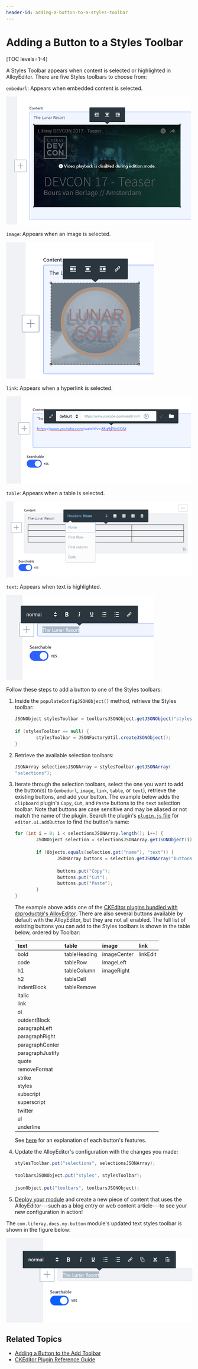 ```yaml
---
header-id: adding-a-button-to-a-styles-toolbar
---
```


# Adding a Button to a Styles Toolbar

[TOC levels=1-4]

A Styles Toolbar appears when content is selected or highlighted in AlloyEditor. 
There are five Styles toolbars to choose from:

`embedurl`: Appears when embedded content is selected. 

![Figure 1: The embed URL Styles toolbar lets you format embedded content in the editor.](../../../../images/alloyeditor-embedurl-toolbar.png)

`image`: Appears when an image is selected.

![Figure 2: The image Styles toolbar lets you format images in the editor.](../../../../images/alloyeditor-image-toolbar.png)

`link`: Appears when a hyperlink is selected.

![Figure 3: The link Styles toolbar lets you format hyperlinks in the editor.](../../../../images/alloyeditor-link-toolbar.png)

`table`: Appears when a table is selected.

![Figure 4: The table Styles toolbar lets you format tables in the editor.](../../../../images/alloyeditor-table-toolbar.png)

`text`: Appears when text is highlighted.

![Figure 5: The text Styles toolbar lets you format highlighted text in the editor.](../../../../images/alloyeditor-text-toolbar.png)

Follow these steps to add a button to one of the Styles toolbars:

1.  Inside the `populateConfigJSONObject()` method, retrieve the Styles toolbar:

    ```java
    JSONObject stylesToolbar = toolbarsJSONObject.getJSONObject("styles");

    if (stylesToolbar == null) {
            stylesToolbar = JSONFactoryUtil.createJSONObject();
    }
    ```

2.  Retrieve the available selection toolbars:

    ```java
    JSONArray selectionsJSONArray = stylesToolbar.getJSONArray(
    "selections");
    ```

3.  Iterate through the selection toolbars, select the one you want to add 
    the button(s) to (`embedurl`, `image`, `link`, `table`, or `text`), retrieve 
    the existing buttons, and add your button. The example below adds the 
    `clipboard` plugin's `Copy`, `Cut`, and `Paste` buttons to the `text` 
    selection toolbar. Note that buttons are case sensitive and may be aliased 
    or not match the name of the plugin. Search the plugin's 
    [`plugin.js` file](/docs/7-1/reference/-/knowledge_base/r/ckeditor-plugin-reference-guide) 
    for `editor.ui.addButton` to find the button's name:

    ```java
    for (int i = 0; i < selectionsJSONArray.length(); i++) {
            JSONObject selection = selectionsJSONArray.getJSONObject(i);

            if (Objects.equals(selection.get("name"), "text")) {
                    JSONArray buttons = selection.getJSONArray("buttons");

                    buttons.put("Copy");
                    buttons.put("Cut");
                    buttons.put("Paste");
            }
    }
    ```

    The example above adds one of the 
    [CKEditor plugins bundled with @product@'s AlloyEditor](/docs/7-2/reference/-/knowledge_base/r/ckeditor-plugin-reference-guide). 
    There are also several buttons available by default with the AlloyEditor,
    but they are not all enabled. The full list of existing buttons you can add
    to the Styles toolbars is shown in the table below, ordered by Toolbar:

    | text | table | image | link |
    | ---- | ----- | ----- | ---- |
    | bold | tableHeading | imageCenter | linkEdit |
    | code | tableRow | imageLeft | |
    | h1 | tableColumn | imageRight | |
    | h2 | tableCell | | |
    | indentBlock | tableRemove | | |
    | italic | | | |
    | link | | | |
    | ol | | | |
    | outdentBlock | | | |
    | paragraphLeft | | | |
    | paragraphRight | | | |
    | paragraphCenter | | | |
    | paragraphJustify | | | |
    | quote | | | |
    | removeFormat | | | |
    | strike | | | |
    | styles | | | |
    | subscript | | | |
    | superscript | | | |
    | twitter | | | |
    | ul | | | |
    | underline | | | |
 
    See [here](https://alloyeditor.com/docs/features/camera.html) for an 
    explanation of each button's features. 

4.  Update the AlloyEditor's configuration with the changes you made:

    ```java
    stylesToolbar.put("selections", selectionsJSONArray);

    toolbarsJSONObject.put("styles", stylesToolbar);

    jsonObject.put("toolbars", toolbarsJSONObject);
    ```

5.  [Deploy your module](/docs/7-2/reference/-/knowledge_base/r/deploying-a-project) 
    and create a new piece of content that uses the AlloyEditor---such as a blog 
    entry or web content article---to see your new configuration in action! 

The `com.liferay.docs.my.button` module's updated text styles toolbar is shown 
in the figure below:

![Figure 6: The Updated text styles toolbar lets you copy, cut, and paste text in the editor.](../../../../images/alloyeditor-updated-styles-toolbar.png)

## Related Topics

- [Adding a Button to the Add Toolbar](/docs/7-2/frameworks/-/knowledge_base/f/adding-a-button-to-the-add-toolbar)
- [CKEditor Plugin Reference Guide](/docs/7-2/reference/-/knowledge_base/r/ckeditor-plugin-reference-guide)

